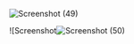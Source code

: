 ![Screenshot (49)](https://user-images.githubusercontent.com/92738041/143416360-1a42a5fc-0a0a-45ed-9c66-8200474d0ce4.png)


![Screenshot![Screenshot (50)](https://user-images.githubusercontent.com/92738041/143416587-df6cd072-2e44-4def-952a-d86225a7bb11.png)

